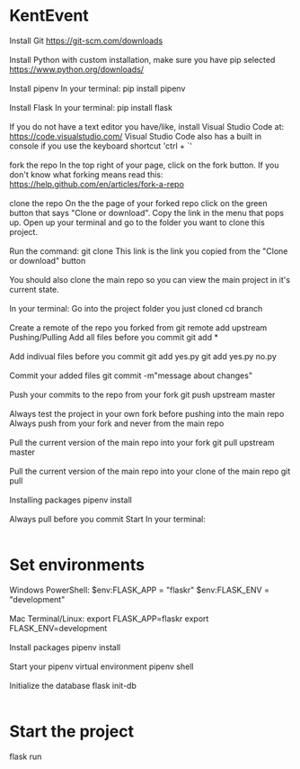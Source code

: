 # KentEvent

Install Git
https://git-scm.com/downloads
<br>
<br>
Install Python with custom installation, make sure you have pip selected
https://www.python.org/downloads/
<br>
<br>
Install pipenv
In your terminal: 
  pip install pipenv
<br>
<br>
Install Flask
In your terminal: 
  pip install flask
<br>
<br>
If you do not have a text editor you have/like, install Visual Studio Code at:
https://code.visualstudio.com/
Visual Studio Code also has a built in console if you use the keyboard shortcut 'ctrl + `'
<br>
<br>
fork the repo
In the top right of your page, click on the fork button. 
If you don't know what forking means read this: 
https://help.github.com/en/articles/fork-a-repo
<br>
<br>
clone the repo
On the the page of your forked repo click on the green button that says "Clone or download". 
Copy the link in the menu that pops up.
Open up your terminal and go to the folder you want to clone this project.
<br>
<br>
Run the command:
git clone 
This link is the link you copied from the "Clone or download" button
<br>
<br>
You should also clone the main repo so you can view the main project in it's current state.
<br>
<br>
In your terminal: 
Go into the project folder you just cloned
cd branch
<br>
<br>
Create a remote of the repo you forked from
git remote add upstream 
Pushing/Pulling
Add all files before you commit
git add *
<br>
<br>
Add indivual files before you commit
git add yes.py
git add yes.py no.py
<br>
<br>
Commit your added files
git commit -m"message about changes"
<br>
<br>
Push your commits to the repo from your fork
git push upstream master
<br>
<br>
Always test the project in your own fork before pushing into the main repo
Always push from your fork and never from the main repo
<br>
<br>
Pull the current version of the main repo into your fork
git pull upstream master
<br>
<br>
Pull the current version of the main repo into your clone of the main repo
git pull
<br>
<br>
Installing packages
pipenv install
<br>
<br>
Always pull before you commit
Start
In your terminal: 
<br>
<br>
# Set environments
Windows PowerShell:
$env:FLASK_APP = "flaskr"
$env:FLASK_ENV = "development"
<br>
<br>
Mac Terminal/Linux: 
export FLASK_APP=flaskr
export FLASK_ENV=development
<br>
<br>
Install packages
pipenv install
<br>
<br>
Start your pipenv virtual environment
pipenv shell
<br>
<br>
Initialize the database
flask init-db
<br>
<br>
# Start the project
flask run
